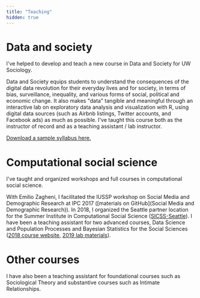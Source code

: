 ```yaml
---
title: "Teaching"
hidden: true
---
```


# Data and society

I've helped to develop and teach a new course in Data and Society for UW Sociology. 

Data and Society equips students to understand the consequences of the digital data revolution for their everyday lives and for society, in terms of bias, surveillance, inequality, and various forms of social, political and economic change. It also makes "data" tangible and meaningful through an interactive lab on exploratory data analysis and visualization with R, using digital data sources (such as Airbnb listings, Twitter accounts, and Facebook ads) as much as possible. I've taught this course both as the instructor of record and as a teaching assistant / lab instructor. 

[Download a sample syllabus here.](soc225_syllabus_summer2019.pdf)

# Computational social science

I've taught and organized workshops and full courses in computational social science. 

With Emilio Zagheni, I facilitated the IUSSP workshop on Social Media and Demographic Research at IPC 2017 ([materials on GitHub](Social Media and Demographic Research)). In 2018, I organized the Seattle partner location for the Summer Institute in Computational Social Science ([SICSS-Seattle](https://compsocialscience.github.io/summer-institute/2018/seattle/)). I have been a teaching assistant for two advanced courses, Data Science and Population Processes and Bayesian Statistics for the Social Sciences ([2018 course website](https://uw-csss-564.github.io/2018/), [2019 lab materials](https://ccgilroy.github.io/csss564-labs-2019/)). 

# Other courses

I have also been a teaching assistant for foundational courses such as Sociological Theory and substantive courses such as Intimate Relationships.

